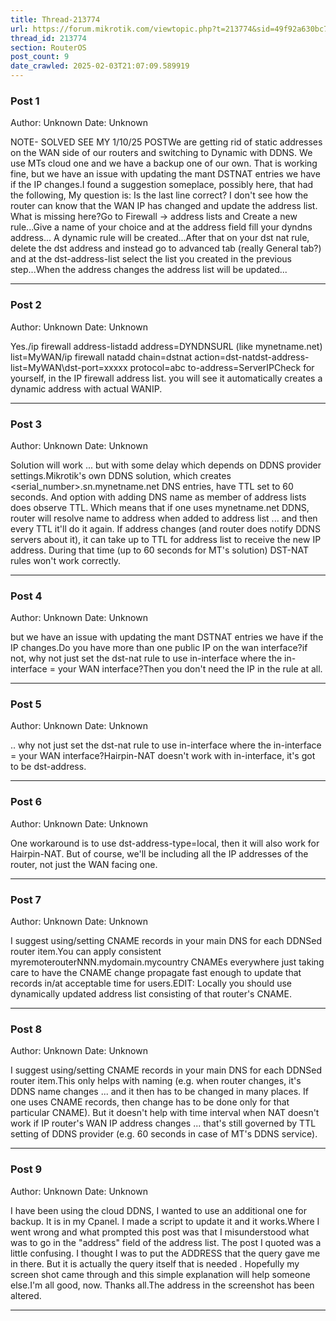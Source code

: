 ```yaml
---
title: Thread-213774
url: https://forum.mikrotik.com/viewtopic.php?t=213774&sid=49f92a630bc7970d8ca50523be880e8f
thread_id: 213774
section: RouterOS
post_count: 9
date_crawled: 2025-02-03T21:07:09.589919
---
```


### Post 1
Author: Unknown
Date: Unknown

NOTE- SOLVED SEE MY 1/10/25 POSTWe are getting rid of static addresses on the WAN side of our routers and switching to Dynamic with DDNS. We use MTs cloud one and we have a backup one of our own.    That is working fine, but we have an issue with updating the mant DSTNAT entries we have if the IP changes.I found a suggestion someplace, possibly here, that had the following, My question is: Is the last line correct? I don't see how the router can know that the WAN IP has changed and update the address list.  What is missing here?Go to Firewall -> address lists and Create a new rule...Give a name of your choice and at the address field fill your dyndns address... A dynamic rule will be created...After that on your dst nat rule, delete the dst address and instead go to advanced tab (really General tab?) and at the dst-address-list select the list you created in the previous step...When the address changes the address list will be updated...

---
### Post 2
Author: Unknown
Date: Unknown

Yes./ip firewall address-listadd address=DYNDNSURL (like mynetname.net)  list=MyWAN/ip firewall natadd chain=dstnat action=dst-natdst-address-list=MyWAN\dst-port=xxxxx protocol=abc  to-address=ServerIPCheck for yourself, in the IP firewall address list. you will see it automatically creates a dynamic address with actual WANIP.

---
### Post 3
Author: Unknown
Date: Unknown

Solution will work ... but with some delay which depends on DDNS provider settings.Mikrotik's own DDNS solution, which creates <serial_number>.sn.mynetname.net DNS entries, have TTL set to 60 seconds. And option with adding DNS name as member of address lists does observe TTL. Which means that if one uses mynetname.net DDNS, router will resolve name to address when added to address list ... and then every TTL it'll do it again. If address changes (and router does notify DDNS servers about it), it can take up to TTL for address list to receive the new IP address. During that time (up to 60 seconds for MT's solution) DST-NAT rules won't work correctly.

---
### Post 4
Author: Unknown
Date: Unknown

but we have an issue with updating the mant DSTNAT entries we have if the IP changes.Do you have more than one public IP on the wan interface?if not, why not just set the dst-nat rule to use in-interface where the in-interface = your WAN interface?Then you don't need the IP in the rule at all.

---
### Post 5
Author: Unknown
Date: Unknown

.. why not just set the dst-nat rule to use in-interface where the in-interface = your WAN interface?Hairpin-NAT doesn't work with in-interface, it's got to be dst-address.

---
### Post 6
Author: Unknown
Date: Unknown

One workaround is to use dst-address-type=local, then it will also work for Hairpin-NAT. But of course, we'll be including all the IP addresses of the router, not just the WAN facing one.

---
### Post 7
Author: Unknown
Date: Unknown

I suggest using/setting  CNAME records in your main DNS for each DDNSed router item.You can apply consistent myremoterouterNNN.mydomain.mycountry CNAMEs everywhere  just taking care to have the CNAME change propagate fast enough to update that records in/at acceptable time for users.EDIT: Locally you should use dynamically updated address list consisting of that router's CNAME.

---
### Post 8
Author: Unknown
Date: Unknown

I suggest using/setting  CNAME records in your main DNS for each DDNSed router item.This only helps with naming (e.g. when router changes, it's DDNS name changes ... and it then has to be changed in many places. If one uses CNAME records, then change has to be done only for that particular CNAME). But it doesn't help with time interval when NAT doesn't work if IP router's WAN IP address changes ... that's still governed by TTL setting of DDNS provider (e.g. 60 seconds in case of MT's DDNS service).

---
### Post 9
Author: Unknown
Date: Unknown

I have been using the cloud DDNS, I wanted to use an additional one for backup. It is in my Cpanel.  I made a script to update it and it works.Where I went wrong and what prompted this post was that I misunderstood what was to go in the "address" field of the address list. The post I quoted was a little confusing. I thought I was to put the ADDRESS that the query gave me in there.   But it is actually the query itself that is needed . Hopefully my screen shot came through and this simple explanation will help someone else.I'm all good, now. Thanks all.The address in the screenshot has been altered.

---

